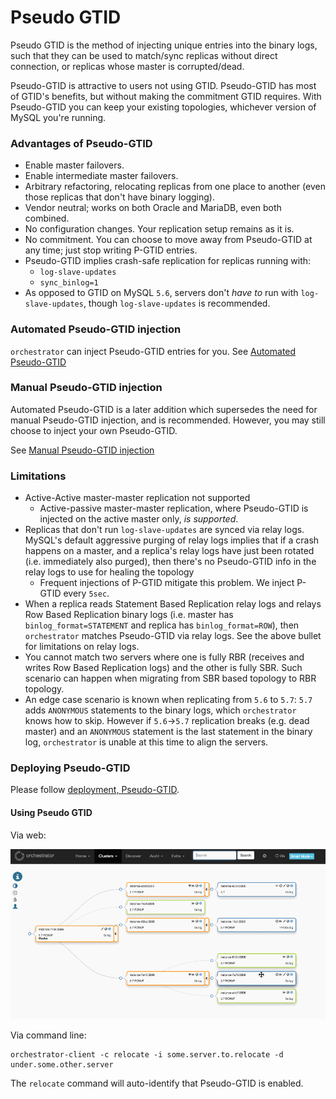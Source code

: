 # Pseudo GTID

Pseudo GTID is the method of injecting unique entries into the binary logs, such that they can be used to
match/sync replicas without direct connection, or replicas whose master is corrupted/dead.

Pseudo-GTID is attractive to users not using GTID. Pseudo-GTID has most of GTID's benefits, but without making the commitment GTID requires. With Pseudo-GTID you can keep your existing topologies, whichever version of MySQL you're running.

### Advantages of Pseudo-GTID

- Enable master failovers.
- Enable intermediate master failovers.
- Arbitrary refactoring, relocating replicas from one place to another (even those replicas that don't have binary logging).
- Vendor neutral; works on both Oracle and MariaDB, even both combined.
- No configuration changes. Your replication setup remains as it is.
- No commitment. You can choose to move away from Pseudo-GTID at any time; just stop writing P-GTID entries.
- Pseudo-GTID implies crash-safe replication for replicas running with:
  - `log-slave-updates`
  - `sync_binlog=1`
- As opposed to GTID on MySQL `5.6`, servers don't _have to_ run with `log-slave-updates`, though `log-slave-updates` is recommended.

### Automated Pseudo-GTID injection

`orchestrator` can inject Pseudo-GTID entries for you. See [Automated Pseudo-GTID](configuration-discovery-pseudo-gtid.md#automated-pseudo-gtid-injection)

### Manual Pseudo-GTID injection

Automated Pseudo-GTID is a later addition which supersedes the need for manual Pseudo-GTID injection, and is recommended. However, you may still choose to inject your own Pseudo-GTID.

See [Manual Pseudo-GTID injection](pseudo-gtid-manual-injection.md)

### Limitations
- Active-Active master-master replication not supported
  - Active-passive master-master replication, where Pseudo-GTID is injected on the active master only, _is supported_.
- Replicas that don't run `log-slave-updates` are synced via relay logs. MySQL's default aggressive purging of relay logs implies that if a crash happens on a master, and a replica's relay logs have just been rotated (i.e. immediately also purged), then there's no Pseudo-GTID info in the relay logs to use for healing the topology
  - Frequent injections of P-GTID mitigate this problem. We inject P-GTID every `5sec`.
- When a replica reads Statement Based Replication relay logs and relays Row Based Replication binary logs (i.e. master has `binlog_format=STATEMENT` and replica has `binlog_format=ROW`), then `orchestrator` matches Pseudo-GTID via relay logs. See the above bullet for limitations on relay logs.
- You cannot match two servers where one is fully RBR (receives and writes Row Based Replication logs) and the other is fully SBR. Such scenario can happen when migrating from SBR based topology to RBR topology.
- An edge case scenario is known when replicating from `5.6` to `5.7`: `5.7` adds `ANONYMOUS` statements to the binary logs, which `orchestrator` knows how to skip. However if `5.6`->`5.7` replication breaks (e.g. dead master) and an `ANONYMOUS` statement is the last statement in the binary log, `orchestrator` is unable at this time to align the servers.


### Deploying Pseudo-GTID

Please follow [deployment, Pseudo-GTID](deployment.md#pseudo-gtid).

#### Using Pseudo GTID

Via web:

![Orchestrator pseudo GTID demo](images/orchestrator-pseudo-gtid-relocate-demo.gif)

Via command line:

```
orchestrator-client -c relocate -i some.server.to.relocate -d under.some.other.server
```

The `relocate` command will auto-identify that Pseudo-GTID is enabled.
